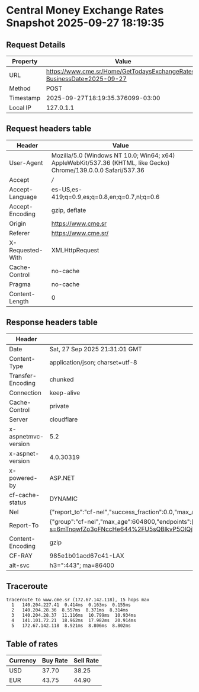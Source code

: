 # Central Money Exchange Rates Snapshot 2025-09-27 18:19:35
## Request Details

| Property | Value |
|----------|-------|
| URL | https://www.cme.sr/Home/GetTodaysExchangeRates/?BusinessDate=2025-09-27 |
| Method | POST |
| Timestamp | 2025-09-27T18:19:35.376099-03:00 |
| Local IP | 127.0.1.1 |
    
## Request headers table

| Header | Value |
|--------|-------|
| User-Agent | Mozilla/5.0 (Windows NT 10.0; Win64; x64) AppleWebKit/537.36 (KHTML, like Gecko) Chrome/139.0.0.0 Safari/537.36 |
| Accept | */* |
| Accept-Language | es-US,es-419;q=0.9,es;q=0.8,en;q=0.7,nl;q=0.6 |
| Accept-Encoding | gzip, deflate |
| Origin | https://www.cme.sr |
| Referer | https://www.cme.sr/ |
| X-Requested-With | XMLHttpRequest |
| Cache-Control | no-cache |
| Pragma | no-cache |
| Content-Length | 0 |

    
## Response headers table
| Header | Value |
|--------|-------|
| Date | Sat, 27 Sep 2025 21:31:01 GMT |
| Content-Type | application/json; charset=utf-8 |
| Transfer-Encoding | chunked |
| Connection | keep-alive |
| Cache-Control | private |
| Server | cloudflare |
| x-aspnetmvc-version | 5.2 |
| x-aspnet-version | 4.0.30319 |
| x-powered-by | ASP.NET |
| cf-cache-status | DYNAMIC |
| Nel | {"report_to":"cf-nel","success_fraction":0.0,"max_age":604800} |
| Report-To | {"group":"cf-nel","max_age":604800,"endpoints":[{"url":"https://a.nel.cloudflare.com/report/v4?s=6mTnqwfZo3oFNccHe644%2FU5sQBlkvP5OlQjPvst3O37TJ8ejiDBYyYFK%2BHt%2FB%2FBZVDCpRP5jZ6er6qUzYDS6Fp01ajOzpllWilc%3D"}]} |
| Content-Encoding | gzip |
| CF-RAY | 985e1b01acd67c41-LAX |
| alt-svc | h3=":443"; ma=86400 |

## Traceroute 

```
traceroute to www.cme.sr (172.67.142.118), 15 hops max
  1   140.204.227.41  0.414ms  0.163ms  0.155ms 
  2   140.204.28.36  8.557ms  8.371ms  8.314ms 
  3   140.204.28.37  11.116ms  10.799ms  10.934ms 
  4   141.101.72.21  18.962ms  17.982ms  20.914ms 
  5   172.67.142.118  8.921ms  8.806ms  8.802ms 

```


## Table of rates

| Currency | Buy Rate | Sell Rate |
|----------|----------|-----------|
| USD | 37.70 | 38.25 |
| EUR | 43.75 | 44.90 |
